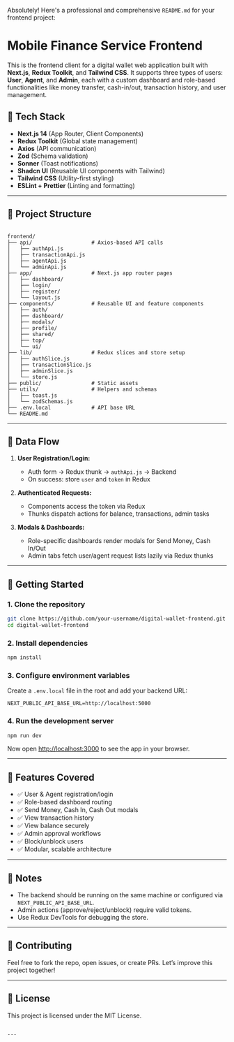 Absolutely! Here's a professional and comprehensive `README.md` for your frontend project:



# Mobile Finance Service Frontend

This is the frontend client for a digital wallet web application built with **Next.js**, **Redux Toolkit**, and **Tailwind CSS**. It supports three types of users: **User**, **Agent**, and **Admin**, each with a custom dashboard and role-based functionalities like money transfer, cash-in/out, transaction history, and user management.


## 🧱 Tech Stack

- **Next.js 14** (App Router, Client Components)
- **Redux Toolkit** (Global state management)
- **Axios** (API communication)
- **Zod** (Schema validation)
- **Sonner** (Toast notifications)
- **Shadcn UI** (Reusable UI components with Tailwind)
- **Tailwind CSS** (Utility-first styling)
- **ESLint + Prettier** (Linting and formatting)

---

## 📂 Project Structure

```

frontend/
├── api/                   # Axios-based API calls
│   ├── authApi.js
│   ├── transactionApi.js
│   ├── agentApi.js
│   └── adminApi.js
├── app/                   # Next.js app router pages
│   ├── dashboard/
│   ├── login/
│   ├── register/
│   └── layout.js
├── components/            # Reusable UI and feature components
│   ├── auth/
│   ├── dashboard/
│   ├── modals/
│   ├── profile/
│   ├── shared/
│   ├── top/
│   └── ui/
├── lib/                   # Redux slices and store setup
│   ├── authSlice.js
│   ├── transactionSlice.js
│   ├── adminSlice.js
│   └── store.js
├── public/                # Static assets
├── utils/                 # Helpers and schemas
│   ├── toast.js
│   └── zodSchemas.js
├── .env.local             # API base URL
└── README.md

````

---

## 🔄 Data Flow

1. **User Registration/Login:**
   - Auth form → Redux thunk → `authApi.js` → Backend
   - On success: store `user` and `token` in Redux

2. **Authenticated Requests:**
   - Components access the token via Redux
   - Thunks dispatch actions for balance, transactions, admin tasks

3. **Modals & Dashboards:**
   - Role-specific dashboards render modals for Send Money, Cash In/Out
   - Admin tabs fetch user/agent request lists lazily via Redux thunks

---

## 🚀 Getting Started

### 1. Clone the repository

```bash
git clone https://github.com/your-username/digital-wallet-frontend.git
cd digital-wallet-frontend
````

### 2. Install dependencies

```bash
npm install
```

### 3. Configure environment variables

Create a `.env.local` file in the root and add your backend URL:

```
NEXT_PUBLIC_API_BASE_URL=http://localhost:5000
```

### 4. Run the development server

```bash
npm run dev
```

Now open [http://localhost:3000](http://localhost:3000) to see the app in your browser.

---

## 🧪 Features Covered

* ✅ User & Agent registration/login
* ✅ Role-based dashboard routing
* ✅ Send Money, Cash In, Cash Out modals
* ✅ View transaction history
* ✅ View balance securely
* ✅ Admin approval workflows
* ✅ Block/unblock users
* ✅ Modular, scalable architecture

---

## 📌 Notes

* The backend should be running on the same machine or configured via `NEXT_PUBLIC_API_BASE_URL`.
* Admin actions (approve/reject/unblock) require valid tokens.
* Use Redux DevTools for debugging the store.

---

## 🤝 Contributing

Feel free to fork the repo, open issues, or create PRs. Let’s improve this project together!

---

## 📄 License

This project is licensed under the MIT License.

```

---
```
